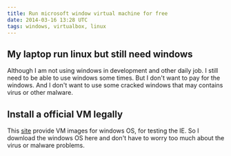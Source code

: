 ```yaml
---
title: Run microsoft window virtual machine for free
date: 2014-03-16 13:28 UTC
tags: windows, virtualbox, linux
---
```


## My laptop run linux but still need windows

Although I am not using windows in development and other daily job. I still
need to be able to use windows some times. But I don't want to pay for the
windows. And I don't want to use some cracked windows that may contains virus
or other malware.

## Install a official VM legally

This [site](http://www.modern.ie/en-us/virtualization-tools#downloads) provide
VM images for windows OS, for testing the IE. So I download the windows OS here
and don't have to worry too much about the virus or malware problems.
